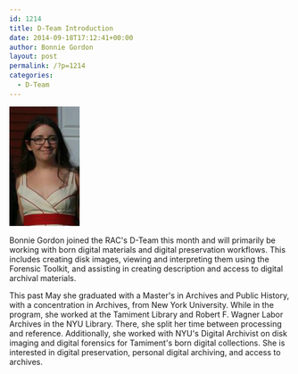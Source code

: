 ```yaml
---
id: 1214
title: D-Team Introduction
date: 2014-09-18T17:12:41+00:00
author: Bonnie Gordon
layout: post
permalink: /?p=1214
categories:
  - D-Team
---
```

![Bonnie Gordon](/wp-content/uploads/2014/09/1782176_10152153341800902_1323125183_n.jpg)

Bonnie Gordon joined the RAC's D-Team this month and will primarily be working with born digital materials and digital preservation workflows. This includes creating disk images, viewing and interpreting them using the Forensic Toolkit, and assisting in creating description and access to digital archival materials.

This past May she graduated with a Master's in Archives and Public History, with a concentration in Archives, from New York University. While in the program, she worked at the Tamiment Library and Robert F. Wagner Labor Archives in the NYU Library. There, she split her time between processing and reference. Additionally, she worked with NYU's Digital Archivist on disk imaging and digital forensics for Tamiment's born digital collections. She is interested in digital preservation, personal digital archiving, and access to archives.
